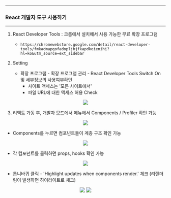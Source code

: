 -----
### React 개발자 도구 사용하기
-----
1. React Developer Tools : 크롬에서 설치해서 사용 가능한 무료 확장 프로그램
   - ```https://chromewebstore.google.com/detail/react-developer-tools/fmkadmapgofadopljbjfkapdkoienihi?hl=ko&utm_source=ext_sidebar```

2. Setting
   - 확장 프로그램 - 확장 프로그램 관리 - React Developer Tools Switch On 및 세부정보의 사용여부확인
     + 사이트 액세스는 '모든 사이트에서'
     + 파일 URL에 대한 액세스 허용 Check
<div align="center">
<img src="https://github.com/user-attachments/assets/8512aed9-1715-40fd-aaa0-8e89dfe96134">
</div>

3. 리액트 가동 후, 개발자 모드에서 메뉴에서 Components / Profiler 확인 가능
<div align="center">
<img src="https://github.com/user-attachments/assets/0b15428d-bc4e-406e-85c0-be73055ecc4d">
</div>

   - Components를 누르면 컴포넌트들이 계층 구조 확인 가능
<div align="center">
<img src="https://github.com/user-attachments/assets/499734c7-99cb-41bf-9f76-e9dc98b1d04c">
</div>

   - 각 컴포넌트를 클릭하면 props, hooks 확인 가능
<div align="center">
<img src="https://github.com/user-attachments/assets/233f942a-774a-41e1-87bb-c0553b755e7a">
</div>

   - 톱니바퀴 클릭 - 'Highlight updates when components render.' 체크 (리렌더링이 발생하면 하이라이트로 체크)
<div align="center">
<img src="https://github.com/user-attachments/assets/7515d555-15a6-4fcd-8f05-139f951b5dfb">
<img src="https://github.com/user-attachments/assets/faff47d9-1f58-4af7-af4c-5012f32d3368">
</div>

